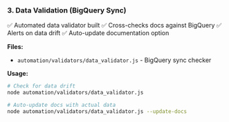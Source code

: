 ### 3. Data Validation (BigQuery Sync)

✅ Automated data validator built
✅ Cross-checks docs against BigQuery
✅ Alerts on data drift
✅ Auto-update documentation option

**Files:**

- `automation/validators/data_validator.js` - BigQuery sync checker

**Usage:**

```bash
# Check for data drift
node automation/validators/data_validator.js

# Auto-update docs with actual data
node automation/validators/data_validator.js --update-docs
```
